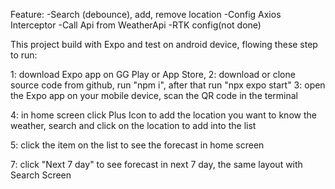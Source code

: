 Feature:
-Search (debounce), add, remove location
-Config Axios Interceptor
-Call Api from WeatherApi
-RTK config(not done)

This project build with Expo and test on android device, flowing these step to run:

1: download Expo app on GG Play or App Store,
2: download or clone source code from github, run "npm i", after that run "npx expo start"
3: open the Expo app on your mobile device, scan the QR code in the terminal

4: in home screen click Plus Icon to add the location you want to know the weather, search and click on the location to add into the list

5: click the item on the list to see the forecast in home screen

7: click "Next 7 day" to see forecast in next 7 day, the same layout with Search Screen
